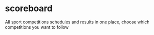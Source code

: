 # scoreboard
All sport competitions schedules and results in one place, choose which competitions you want to follow
